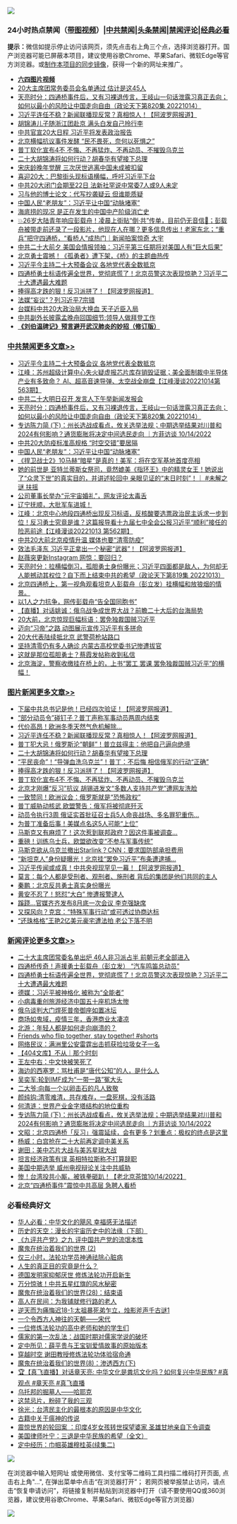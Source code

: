 ![](https://raw.githubusercontent.com/jsvpn/jsproxy/dev/64photo/fqnews-qr.jpg)

<div id="tt">
<h3>24小时热点禁闻（<a href="https://aaa.v2dns.tk/?QAjUl=BgRp5UNKRn&T5Vk=fPVH&Q59Ab=WxGE" target="_blank">带图视频</a>）|<a href="#%E4%B8%AD%E5%85%B1%E7%A6%81%E9%97%BB%E6%9B%B4%E5%A4%9A%E6%96%87%E7%AB%A0">中共禁闻</a>|<a href="#%E5%9B%BE%E7%89%87%E6%96%B0%E9%97%BB%E6%9B%B4%E5%A4%9A%E6%96%87%E7%AB%A0">头条禁闻</a>|<a href="#%E6%96%B0%E9%97%BB%E8%AF%84%E8%AE%BA%E6%9B%B4%E5%A4%9A%E6%96%87%E7%AB%A0">禁闻评论|<a href="#%E5%BF%85%E7%9C%8B%E7%BB%8F%E5%85%B8%E5%A5%BD%E6%96%87">经典必看</a></h3>
<div><b>提示：</b>微信如提示停止访问该网页，须先点击右上角三个点，选择浏览器打开。国产浏览器可能已屏蔽本项目，建议使用谷歌Chrome、苹果Safari、微软Edge等官方浏览器。或<a href="%E5%88%B6%E4%BD%9Cgit%E7%A6%81%E9%97%BB%E9%95%9C%E5%83%8F.md">制作本项目的同步镜像</a>，获得一个新的网址来推广。</div>
<ul>
<li><b><a href="http://d2.v2rss.gq/64.mp4" target="_blank">六四图片视频</a></b></li>
<li><a href="/cnnews/20221015/1797649.md">20大主席团常务委员会名单通过 估计是这45人</a></li>
<li><a href="/cbnews/20221015/1797558.md">天亮时分：四通桥事件后，又有习裸退传言，王岐山一句话泄露习真正去向；如何以最小的风险让中国走向自由（政论天下第820集 20221014）</a></li>
<li><a href="/topimagenews/20221015/1797623.md">习近平连任不稳？新闻联播现反常？真相惊人！【阿波罗网报道】</a></li>
<li><a href="/cnnews/20221015/1797628.md">胡锦涛儿子随浙江团赴京 满头白发自己拎行李</a></li>
<li><a href="/cnnews/20221015/1797402.md">中共官宣20大日程 习近平将发表政治报告</a></li>
<li><a href="/headline/20221015/1797479.md">北京横幅抗议事件发酵 “民不畏死，奈何以死惧之”</a></li>
<li><a href="/topimagenews/20221015/1797441.md">普丁软化宣布4不 不悔、不再猛炸、不再动员、不摧毁乌克兰</a></li>
<li><a href="/topimagenews/20221015/1797598.md">二十大胡锦涛将如何行动？胡春华有望接下总理</a></li>
<li><a href="/cnnews/20221015/1797508.md">宋庆龄晚年觉醒 三次厌世逃离中国未成被扣留</a></li>
<li><a href="/headline/20221015/1797498.md">喜迎20大：巴黎街头现标语横幅，呼吁习近平下台</a></li>
<li><a href="/headline/20221015/1797676.md">中共20大闭门会期至22日 法新社罕说中常委7人或9人未定</a></li>
<li><a href="/cnnews/20221015/1797518.md">习与他的博士论文：代写抄袭疑云 但谁能质疑</a></li>
<li><a href="/cbnews/20221015/1797442.md">中国人民“老朋友”：习近平让中国“动脉堵塞”</a></li>
<li><a href="/cnnews/20221015/1797568.md">海底捞的现况 是正在发生的中国中产阶级消亡史</a></li>
<li><a href="/sohnews/20221015/1797647.md">💥26岁大陆青年响应彭载舟！凌晨上街贴“倒·共”传单，目前仍无音信🙏；彭载舟被带走前还录了一段影片，他现在人在哪？更多信息传出！老家东北；“重兵”把守四通桥，“看桥人”成热门｜新闻拍案惊奇 大宇</a></li>
<li><a href="/headline/20221015/1797613.md">中共二十大前夕 美国会情报领袖：习近平第三任期将对美国人有“巨大后果”</a></li>
<li><a href="/sohnews/20221015/1797501.md">北京勇士震撼！《孤勇者》遭下架，《桥》的主题曲热传</a></li>
<li><a href="/cbnews/20221015/1797638.md">习近平今主持二十大预备会议 各地党代表全数抵京</a></li>
<li><a href="/comments/20221015/1797620.md">四通桥勇士标语传遍全世界，党彻底慌了！北京员警这次表现惊艳？习近平二十大遭遇最大难题</a></li>
<li><a href="/topimagenews/20221015/1797583.md">捧得高才跌的狠！反习派拼了！【阿波罗网报道】</a></li>
<li><a href="/headline/20221015/1797661.md">法媒“妄议”？列习近平7宗错</a></li>
<li><a href="/headline/20221015/1797690.md">台媒料中共20大政治局大换血 天子近臣入局</a></li>
<li><a href="/cnnews/20221015/1797648.md">中共副外长披露孟晚舟回国细节:领导人做拜登工作</a></li>
<li><b><a href="/comments/20200207/1272816.md" target="_blank">《刘伯温碑记》预言避开武汉肺炎的妙招（修订版）</a></b></li>
</ul>
</div>

<div class="catlist">
<h3><a href="/cbnews/" target="_blank">中共禁闻</a><span><a href="/cbnews/" target="_blank" rel="nofollow">更多文章>></a></span></h3>
<ul>
<li><a href="/cbnews/20221015/1797638.md" target="_blank">习近平今主持二十大预备会议 各地党代表全数抵京</a></li>
<li><a href="/cbnews/20221015/1797632.md" target="_blank">江峰：苏州超级计算中心失火疑虚报芯片库存销毁证据；美全面制裁中半导体产业有多致命？ AI、超高音速导弹、太空战全崩盘【江峰漫谈20221014第563期】</a></li>
<li><a href="/cbnews/20221015/1797600.md" target="_blank">中共二十大明日召开 发言人下午举新闻发报会</a></li>
<li><a href="/cbnews/20221015/1797558.md" target="_blank">天亮时分：四通桥事件后，又有习裸退传言，王岐山一句话泄露习真正去向；如何以最小的风险让中国走向自由（政论天下第820集 20221014）</a></li>
<li><a href="/comments/20221015/1797512.md" target="_blank">专访陈力简 (下)：州长选战成看点，攸关选举法规；中期选举结果对川普和2024有何影响？通货膨胀将决定中间选民走向 ｜方菲访谈 10/14/2022</a></li>
<li><a href="/cbnews/20221015/1797462.md" target="_blank">中共20大防疫标准高规格 “时空交错”要居隔</a></li>
<li><a href="/cbnews/20221015/1797442.md" target="_blank">中国人民“老朋友”：习近平让中国“动脉堵塞”</a></li>
<li><a href="/cbnews/20221014/1797347.md" target="_blank">《捍卫战士2》10马赫“暗星”是真的！美军：将在空军基地首度亮相</a></li>
<li><a href="/comments/20221014/1797290.md" target="_blank">她的前世是 亚特兰蒂斯女祭司，竟然媲美《指环王》中的精灵女王！她说出了“众灵下世”的真实目的，并讲述轮回中 亲眼见证的“末日时刻”！｜ #未解之谜 扶摇</a></li>
<li><a href="/cbnews/20221014/1797261.md" target="_blank">公司董事长举办“元宇宙婚礼”，网友评论太毒舌</a></li>
<li><a href="/comments/20221014/1797180.md" target="_blank">辽宁抚顺，大批军车进城！</a></li>
<li><a href="/cbnews/20221014/1797175.md" target="_blank">江峰：北京中心地段四通桥出现反习标语，反核酸要选票政治民主诉求一步到位！反习勇士究竟是谁？这篇报导看十九届七中全会公报习近平“顺利”接任的险恶前途【江峰漫谈20221013 第562期】</a></li>
<li><a href="/cbnews/20221014/1797150.md" target="_blank">中共20大前北京疫情升温 媒体也要“清零防疫”</a></li>
<li><a href="/cbnews/20221014/1797072.md" target="_blank">效法毛泽东 习近平正拿出一个秘密“武器”！【阿波罗网报道】</a></li>
<li><a href="/cbnews/20221014/1797070.md" target="_blank">赵薇突更新Instagram 网惊：要回归？</a></li>
<li><a href="/cbnews/20221014/1797065.md" target="_blank">天亮时分：拉横幅倒习，孤胆勇士身份曝光；习近平四面都是敌人，为何却无人能撼动其权位？自下而上结束中共的希望（政论天下第819集 20221013）</a></li>
<li><a href="/comments/20221014/1797053.md" target="_blank">北京四通桥上，第一视角观看坦克人彭载舟（彭立发）挂横幅和放狼烟的情景。</a></li>
<li><a href="/cbnews/20221014/1797041.md" target="_blank">以1人之力抗争，网传彭载舟“告全国同胞书”</a></li>
<li><a href="/comments/20221014/1797032.md" target="_blank">【直播】对话姚诚：俄乌战争成世界大战？前瞻二十大后的台海局势</a></li>
<li><a href="/cbnews/20221014/1797012.md" target="_blank">20大前，北京惊现巨幅标语：罢免独裁国贼习近平</a></li>
<li><a href="/cbnews/20221014/1796996.md" target="_blank">迈向“习帝”之路 动图展示宣传习近平有多拼命</a></li>
<li><a href="/cbnews/20221014/1796966.md" target="_blank">20大代表陆续抵北京 武警荷枪站路口</a></li>
<li><a href="/cbnews/20221014/1796965.md" target="_blank">坚持清零仍有多人确诊 内蒙古高校党委书记惨遭拔官</a></li>
<li><a href="/cbnews/20221014/1796950.md" target="_blank">这就是那位孤胆勇士？蔡霞发帖称收到私信</a></li>
<li><a href="/comments/20221013/1796890.md" target="_blank">北京海淀，警察收缴挂在桥上的，上书“罢工 罢课 罢免独裁国贼习近平”的横幅！</a></li>

</ul>
</div>
<div class="catlist">
<h3><a href="/topimagenews/" target="_blank">图片新闻</a><span><a href="/topimagenews/" target="_blank" rel="nofollow">更多文章>></a></span></h3>
<ul>
<li><a href="/topimagenews/20221015/1797732.md" target="_blank">下届中共总书记是他！已经四次验证！【阿波罗网报道】</a></li>
<li><a href="/topimagenews/20221015/1797643.md" target="_blank">“部分动员令”碰钉子？普丁声称军事动员两周内结束</a></li>
<li><a href="/topimagenews/20221015/1797634.md" target="_blank">代价高昂！欧洲冬季天然气危机解除…</a></li>
<li><a href="/topimagenews/20221015/1797623.md" target="_blank">习近平连任不稳？新闻联播现反常？真相惊人！【阿波罗网报道】</a></li>
<li><a href="/topimagenews/20221015/1797599.md" target="_blank">普丁犯大忌！俄罗斯沦“朝鲜”！普立兹得主：他把自己逼向绝境</a></li>
<li><a href="/topimagenews/20221015/1797598.md" target="_blank">二十大胡锦涛将如何行动？胡春华有望接下总理</a></li>
<li><a href="/topimagenews/20221015/1797585.md" target="_blank">“平民丧命”！“导弹血洗乌克兰”！普丁：不后悔 相信俄军的行动“正确”</a></li>
<li><a href="/topimagenews/20221015/1797583.md" target="_blank">捧得高才跌的狠！反习派拼了！【阿波罗网报道】</a></li>
<li><a href="/topimagenews/20221015/1797441.md" target="_blank">普丁软化宣布4不 不悔、不再猛炸、不再动员、不摧毁乌克兰</a></li>
<li><a href="/topimagenews/20221014/1797344.md" target="_blank">北京才刚爆“反习”抗议 胡锡进发文“多数人支持共产党”遭网友洗脸</a></li>
<li><a href="/topimagenews/20221014/1797260.md" target="_blank">一致赞同！欧洲议会：俄罗斯就是“恐怖政权”</a></li>
<li><a href="/topimagenews/20221014/1797251.md" target="_blank">普丁威胁动核武 欧盟警告：俄军将被彻底歼灭</a></li>
<li><a href="/topimagenews/20221014/1797226.md" target="_blank">动员令执行3周 俄证实首批征召士兵5人命丧战场、多名罪犯重伤…</a></li>
<li><a href="/topimagenews/20221014/1797170.md" target="_blank">为普丁准备后事！美媒点名这5人可能“上位”</a></li>
<li><a href="/topimagenews/20221014/1797169.md" target="_blank">马斯克又有麻烦了！这次惹到联邦政府？因这件事被调查…</a></li>
<li><a href="/topimagenews/20221014/1797161.md" target="_blank">重磅！训练乌士兵，欧盟欲改变“不参与军事传统”</a></li>
<li><a href="/topimagenews/20221014/1797149.md" target="_blank">马斯克欲从乌克兰撤出Starlink？CNN：要求国防部承担费用</a></li>
<li><a href="/topimagenews/20221014/1797148.md" target="_blank">“新坦克人”身份疑曝光！北京挂“罢免习近平”布条遭逮捕…</a></li>
<li><a href="/topimagenews/20221014/1797069.md" target="_blank">习近平传闻或成真！中共央视现罕见一幕！【阿波罗网报道】</a></li>
<li><a href="/topimagenews/20221014/1797068.md" target="_blank">莫言：每个人都是受刑者、观刑者、施刑者 背后的集团是他们共同的主人</a></li>
<li><a href="/topimagenews/20221014/1797067.md" target="_blank">秦鹏：北京反共勇士真实身份曝光</a></li>
<li><a href="/topimagenews/20221014/1797040.md" target="_blank">黄安不忍了！怒怼“大白” 惨遭报警逮人</a></li>
<li><a href="/topimagenews/20221014/1797023.md" target="_blank">蹊跷…官媒齐齐发布8月底一次会议 李克强缺席</a></li>
<li><a href="/topimagenews/20221013/1796928.md" target="_blank">又探风向？克宫：“特殊军事行动”或可透过协商达标</a></li>
<li><a href="/topimagenews/20221013/1796887.md" target="_blank">“还珠格格”王艳2亿美元豪宅遭法拍 老公下落不明</a></li>

</ul>
</div>
<div class="catlist">
<h3><a href="/comments/" target="_blank">新闻评论</a><span><a href="/comments/" target="_blank" rel="nofollow">更多文章>></a></span></h3>
<ul>
<li><a href="/comments/20221015/1797740.md" target="_blank">二十大主席团常委名单出炉 46人非习派占半 前朝元老全部进入</a></li>
<li><a href="/comments/20221015/1797728.md" target="_blank">四通桥传奇！声援勇士彭载舟（彭立发） “汽车鸣笛总动员”</a></li>
<li><a href="/comments/20221015/1797620.md" target="_blank">四通桥勇士标语传遍全世界，党彻底慌了！北京员警这次表现惊艳？习近平二十大遭遇最大难题</a></li>
<li><a href="/comments/20221015/1797607.md" target="_blank">德媒：习近平被神格化 被称为“全能者”</a></li>
<li><a href="/comments/20221015/1797606.md" target="_blank">小病毒重创旅游经济中国五十座机场太惨</a></li>
<li><a href="/comments/20221015/1797605.md" target="_blank">俄乌谈判大门焊死普帝御座如置冰坛</a></li>
<li><a href="/comments/20221015/1797604.md" target="_blank">商场如鬼域，疫情三年，香港商业太凄凉</a></li>
<li><a href="/comments/20221015/1797586.md" target="_blank">北游：年轻人都是如何走向崩溃的？</a></li>
<li><a href="/comments/20221015/1797031.md" target="_blank">Friends who flip together, stay together! #shorts</a></li>
<li><a href="/comments/20221015/1797566.md" target="_blank">网络民议：满洲里公安雷霆出击抓获捡垃圾女子一名</a></li>
<li><a href="/comments/20221015/1797565.md" target="_blank">【404文库】不从｜那个时刻</a></li>
<li><a href="/comments/20221015/1797564.md" target="_blank">王左中右：中文快被笑死了</a></li>
<li><a href="/comments/20221015/1797563.md" target="_blank">海边的西塞罗：骂杜甫是“唐代公知”的人，是什么人</a></li>
<li><a href="/comments/20221015/1797562.md" target="_blank">吴奕军:轮到IMF成为“一带一路”冤大头</a></li>
<li><a href="/comments/20221015/1797545.md" target="_blank">二大爷:向每一个以卵击石的凡人致敬</a></li>
<li><a href="/comments/20221015/1797540.md" target="_blank">颜纯钩:清零难清，共存难存，一盘死棋，没有活路</a></li>
<li><a href="/comments/20221015/1797539.md" target="_blank">何清涟：世界产业金字塔结构的地位重构</a></li>
<li><a href="/comments/20221015/1797512.md" target="_blank">专访陈力简 (下)：州长选战成看点，攸关选举法规；中期选举结果对川普和2024有何影响？通货膨胀将决定中间选民走向 ｜方菲访谈 10/14/2022</a></li>
<li><a href="/comments/20221015/1797511.md" target="_blank">文昭：北京四通桥「反习」强震延续，会有更多？划重点：极权的终点是这里</a></li>
<li><a href="/comments/20221015/1797505.md" target="_blank">杨威：白宫抢在二十大前再定调中美关系</a></li>
<li><a href="/comments/20221015/1797504.md" target="_blank">谢田：美中芯片大战与美苏星球大战</a></li>
<li><a href="/comments/20221015/1797496.md" target="_blank">坦言经济政策有误 英相特拉斯称不打算辞职</a></li>
<li><a href="/comments/20221015/1797469.md" target="_blank">美国中期选举 威州电视辩论关注中共威胁</a></li>
<li><a href="/comments/20221015/1797461.md" target="_blank">惨！台湾投共小厮，被铁拳砸趴！【老北京茶馆10/14/2022】</a></li>
<li><a href="/comments/20221015/1797438.md" target="_blank">北京“四通桥事件”震惊中共高层 急聘人看桥</a></li>

</ul>
</div>

<div class="catlist">
<h3>必看经典好文</h3>
<ul>
<li><a href="/comments/20220220/1694796.md" target="_blank">华人必看：中华文化的飓风 幸福感无法描述</a></li>
<li><a href="/tculture/20121025/73066.md" target="_blank">历史的天空：漫长的宇宙历史中的法缘（下部）</a></li>
<li><a href="/bookonline/20131116/201045.md" target="_blank">《九评共产党》之九 评中国共产党的流氓本性</a></li>
<li><a href="/topimagenews/20180520/944940.md" target="_blank">魔鬼在统治着我们的世界 (2)</a></li>
<li><a href="/health/20170626/780270.md" target="_blank">仅三小时，法轮功学员神通祛除心脏病</a></li>
<li><a href="/comments/20220717/1759493.md" target="_blank">人生的真正目的究竟是什么？</a></li>
<li><a href="/comments/20200722/1364497.md" target="_blank">德国发明家抑郁厌世 修炼法轮功开启新生</a></li>
<li><a href="/ccpdope/20210708/1583079.md" target="_blank">万分惊骇！中共五星红旗的风水秘密</a></li>
<li><a href="/comments/20181228/1054609.md" target="_blank">魔鬼在统治着我们的世界(28)：结束语</a></li>
<li><a href="/tculture/20121023/72121.md" target="_blank">高人在民间：为我铺就修行路的老人</a></li>
<li><a href="/tculture/20190304/1091068.md" target="_blank">逆天而为痛悔迟18-1:太祖暴死弟乍立，烛影斧声千古谜1</a></li>
<li><a href="/lifebaike/20211124/1656686.md" target="_blank">一个令西方人神往的天朝——宋代</a></li>
<li><a href="/cbnews/20200702/1354550.md" target="_blank">一位修炼法轮功的高中老师和她的学生们</a></li>
<li><a href="/comments/20191110/1037275.md" target="_blank">儒家的第一次乱法：战国时期对儒家学说的破坏</a></li>
<li><a href="/comments/20200616/1345658.md" target="_blank">定中所见：薛平贵与王宝钏爱情故事的原始版本</a></li>
<li><a href="/comments/20200511/1322384.md" target="_blank">穿越时空 谢田教授修炼法轮功体验宿命通</a></li>
<li><a href="/topimagenews/20180527/948714.md" target="_blank">魔鬼在统治着我们的世界(8)：渗透西方(下)</a></li>
<li><a href="/bannedvideo/20220601/1740169.md" target="_blank">🏆【真飞直播】对话章天亮: 中华文化是粪坑文化吗？如何复兴中华民族? #真观点 #章天亮 #真飞直播</a></li>
<li><a href="/lifebaike/20210815/1606781.md" target="_blank">乌托邦的掘墓人——哈耶克</a></li>
<li><a href="/yule/20210123/1473216.md" target="_blank">这禁忌片，粉碎了我的三观</a></li>
<li><a href="/cbnews/20220205/1688152.md" target="_blank">徐光：台湾民主化的最根本的原因是中华文化</a></li>
<li><a href="/ccpdope/20200531/1337409.md" target="_blank">古籍中关于瘟神的传说</a></li>
<li><a href="/comments/20210307/1499941.md" target="_blank">震惊世界的轮回案 ：印度4岁女孩转世探望婆家 圣雄甘地亲自下令调查</a></li>
<li><a href="/comments/20220928/1790417.md" target="_blank">美国律师叶宁：三退是中华民族的希望（全文）</a></li>
<li><a href="/tculture/20161102/608445.md" target="_blank">定中经历：巾帼英雄穆桂英(续集二)</a></li>

</ul>
</div>

![](https://raw.githubusercontent.com/jsvpn/jsproxy/dev/64photo/fqnews-qr.jpg)

在浏览器中输入短网址 或使用微信、支付宝等二维码工具扫描二维码打开页面, 点击右上角"...", 在弹出菜单中点击“在浏览器打开”； 若网页被举报禁止访问，请点击“恢复申请访问”，将链接复制并粘贴到浏览器中打开（请不要使用QQ或360浏览器，建议使用谷歌Chrome、苹果Safari、微软Edge等官方浏览器）

![](https://raw.githubusercontent.com/jsvpn/jsproxy/dev/64photo/wx.jpg)